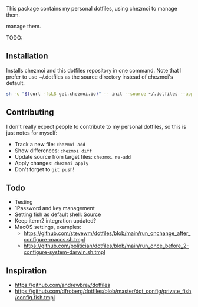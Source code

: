 This package contains my personal dotfiles, using chezmoi to manage them.

manage them.

TODO:

## Installation

Installs chezmoi and this dotfiles repository in one command. Note that I prefer to use ~/.dotfiles as the source
directory instead of chezmoi's default.

```sh
sh -c "$(curl -fsLS get.chezmoi.io)" -- init --source ~/.dotfiles --apply ungood
```

## Contributing

I don't really expect people to contribute to my personal dotfiles, so this is just notes for myself:

* Track a new file: `chezmoi add`
* Show differences: `chezmoi diff`
* Update source from target files: `chezmoi re-add`
* Apply changes: `chezmoi apply`
* Don't forget to `git push`!

## Todo

* Testing
* 1Password and key management
* Setting fish as default shell: [Source](https://mmazzarolo.com/blog/2023-11-16-my-fish-shell-setup-on-macos/)
* Keep iterm2 integration updated?
* MacOS settings, examples:
  * <https://github.com/stevewm/dotfiles/blob/main/run_onchange_after_configure-macos.sh.tmpl>
  * <https://github.com/politician/dotfiles/blob/main/run_once_before_2-configure-system-darwin.sh.tmpl>

## Inspiration

* <https://github.com/andrewbrey/dotfiles>
* <https://github.com/dfroberg/dotfiles/blob/master/dot_config/private_fish/config.fish.tmpl>
